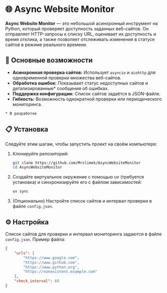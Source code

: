 # 🌐 Async Website Monitor

**Async Website Monitor** — это небольшой асинхронный инструмент на Python, который проверяет доступность заданных веб-сайтов. Он отправляет HTTP-запросы к списку URL, оценивает их доступность и время отклика, а также позволяет отслеживать изменения в статусе сайтов в режиме реального времени.

## 🚀 Основные возможности

- **Асинхронная проверка сайтов:** Использует `asyncio` и `aiohttp` для одновременной проверки множества веб-сайтов.
- **Обработка ошибок:** Показывает статус недоступных сайтов и детализированные* сообщения об ошибках.
- **Поддержка конфигурации:** Список сайтов задаётся в JSON-файле.
- **Гибкость:** Возможность однократной проверки или периодического мониторинга.

```* В разработке```

## 📋 Установка

Следуйте этим шагам, чтобы запустить проект на своём компьютере:

1. Клонируйте репозиторий:
    ```bash
    git clone https://github.com/Mrslimek/AsyncWebsiteMonitor
    cd AsyncWebsiteMonitor
    ```

2. Создайте виртуальное окружение с помощью uv (требуется установка)
   и синхронизируйте его с файлом зависимостей:

    ```bash
    uv sync
    ```

4. (Опционально) Настройте список сайтов и интервал проверки в файле `config.json`.

## ⚙️ Настройка

Список сайтов для проверки и интервал мониторинга задаются в файле `config.json`. Пример файла:
```json
{
    "urls": [
        "https://www.google.com",
        "https://www.github.com",
        "https://www.python.org",
        "https://nonexistent.example.com"
    ],
    "check_interval": 60
}
